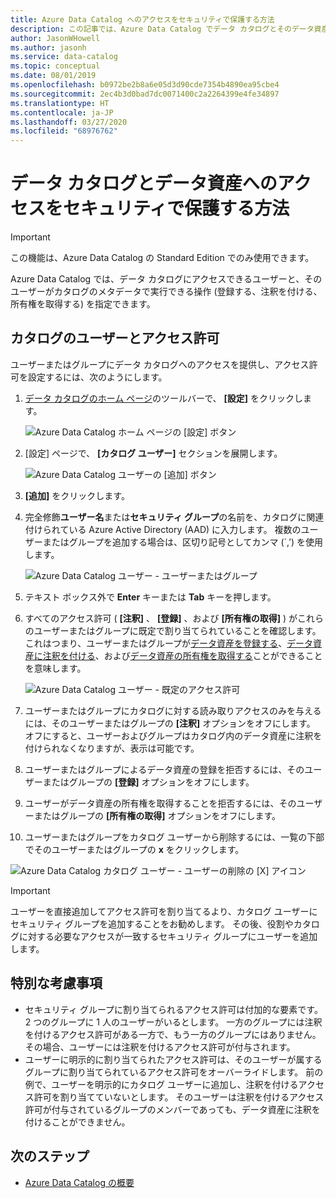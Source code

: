 ```yaml
---
title: Azure Data Catalog へのアクセスをセキュリティで保護する方法
description: この記事では、Azure Data Catalog でデータ カタログとそのデータ資産をセキュリティで保護する方法について説明します。
author: JasonWHowell
ms.author: jasonh
ms.service: data-catalog
ms.topic: conceptual
ms.date: 08/01/2019
ms.openlocfilehash: b0972be2b8a6e05d3d90cde7354b4890ea95cbe4
ms.sourcegitcommit: 2ec4b3d0bad7dc0071400c2a2264399e4fe34897
ms.translationtype: HT
ms.contentlocale: ja-JP
ms.lasthandoff: 03/27/2020
ms.locfileid: "68976762"
---
```

# <a name="how-to-secure-access-to-data-catalog-and-data-assets"></a>データ カタログとデータ資産へのアクセスをセキュリティで保護する方法

> [!IMPORTANT]
> この機能は、Azure Data Catalog の Standard Edition でのみ使用できます。

Azure Data Catalog では、データ カタログにアクセスできるユーザーと、そのユーザーがカタログのメタデータで実行できる操作 (登録する、注釈を付ける、所有権を取得する) を指定できます。 

## <a name="catalog-users-and-permissions"></a>カタログのユーザーとアクセス許可

ユーザーまたはグループにデータ カタログへのアクセスを提供し、アクセス許可を設定するには、次のようにします。

1. [データ カタログのホーム ページ](https://www.azuredatacatalog.com)のツールバーで、 **[設定]** をクリックします。

   ![Azure Data Catalog ホーム ページの [設定] ボタン](media/data-catalog-how-to-secure-catalog/data-catalog-settings.png)

2. [設定] ページで、 **[カタログ ユーザー]** セクションを展開します。

   ![Azure Data Catalog ユーザーの [追加] ボタン](media/data-catalog-how-to-secure-catalog/data-catalog-add-button.png)

3. **[追加]** をクリックします。

4. 完全修飾**ユーザー名**または**セキュリティ グループ**の名前を、カタログに関連付けられている Azure Active Directory (AAD) に入力します。 複数のユーザーまたはグループを追加する場合は、区切り記号としてカンマ (`,’) を使用します。

   ![Azure Data Catalog ユーザー - ユーザーまたはグループ](media/data-catalog-how-to-secure-catalog/data-catalog-users-groups.png)

5. テキスト ボックス外で **Enter** キーまたは **Tab** キーを押します。 

6. すべてのアクセス許可 ( **[注釈]** 、 **[登録]** 、および **[所有権の取得]** ) がこれらのユーザーまたはグループに既定で割り当てられていることを確認します。 これはつまり、ユーザーまたはグループが[データ資産を登録する]( data-catalog-how-to-register.md)、[データ資産に注釈を付ける]( data-catalog-how-to-annotate.md)、および[データ資産の所有権を取得する]( data-catalog-how-to-manage.md)ことができることを意味します。 

   ![Azure Data Catalog ユーザー - 既定のアクセス許可](media/data-catalog-how-to-secure-catalog/data-catalog-default-permissions.png)

7. ユーザーまたはグループにカタログに対する読み取りアクセスのみを与えるには、そのユーザーまたはグループの **[注釈]** オプションをオフにします。 オフにすると、ユーザーおよびグループはカタログ内のデータ資産に注釈を付けられなくなりますが、表示は可能です。 

8. ユーザーまたはグループによるデータ資産の登録を拒否するには、そのユーザーまたはグループの **[登録]** オプションをオフにします。

9. ユーザーがデータ資産の所有権を取得することを拒否するには、そのユーザーまたはグループの **[所有権の取得]** オプションをオフにします。 

10. ユーザーまたはグループをカタログ ユーザーから削除するには、一覧の下部でそのユーザーまたはグループの **x** をクリックします。 

   ![Azure Data Catalog カタログ ユーザー - ユーザーの削除の [X] アイコン](media/data-catalog-how-to-secure-catalog/data-catalog-delete-user.png)

   > [!IMPORTANT]
   > ユーザーを直接追加してアクセス許可を割り当てるより、カタログ ユーザーにセキュリティ グループを追加することをお勧めします。 その後、役割やカタログに対する必要なアクセスが一致するセキュリティ グループにユーザーを追加します。

## <a name="special-considerations"></a>特別な考慮事項

- セキュリティ グループに割り当てられるアクセス許可は付加的な要素です。 2 つのグループに 1 人のユーザーがいるとします。 一方のグループには注釈を付けるアクセス許可がある一方で、もう一方のグループにはありません。 その場合、ユーザーには注釈を付けるアクセス許可が付与されます。 
- ユーザーに明示的に割り当てられたアクセス許可は、そのユーザーが属するグループに割り当てられているアクセス許可をオーバーライドします。 前の例で、ユーザーを明示的にカタログ ユーザーに追加し、注釈を付けるアクセス許可を割り当てていないとします。 そのユーザーは注釈を付けるアクセス許可が付与されているグループのメンバーであっても、データ資産に注釈を付けることができません。

## <a name="next-steps"></a>次のステップ

- [Azure Data Catalog の概要](data-catalog-get-started.md)
